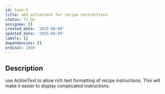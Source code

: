 ```yaml
---
id: task-5
title: add actiontext for recipe instructions
status: To Do
assignee: []
created_date: '2025-08-09'
updated_date: '2025-08-09'
labels: []
dependencies: []
ordinal: 2000
---
```


## Description

use ActionText to allow rich text formatting of recipe instructions. This will make it easier to display complicated instructions.
